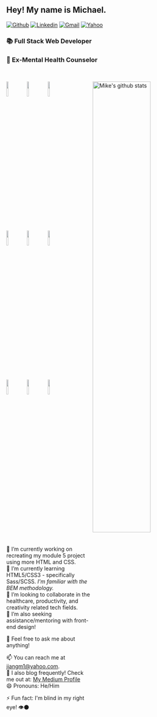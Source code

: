 ## Hey! My name is Michael. 
[![Github](https://img.shields.io/badge/-Github-000?style=flat&logo=Github&logoColor=white)](https://github.com/jiangmichael1)
[![Linkedin](https://img.shields.io/badge/-LinkedIn-blue?style=flat&logo=Linkedin&logoColor=white)](https://www.linkedin.com/in/jiangmichael1/)
[![Gmail](https://img.shields.io/badge/-Gmail-c14438?style=flat&logo=Gmail&logoColor=white)](mailto:jiangmichael1@gmail.com)
[![Yahoo](https://img.shields.io/badge/-Yahoo-6001d2)](mailto:jiangm1@yahoo.com)
### 📚 Full Stack Web Developer 
### 🍵 Ex-Mental Health Counselor
<br />

<p>
  <a href="https://github.com/jiangmichael1">
    <img width="55%" align="right" alt="Mike's github stats" src="https://github-readme-stats.vercel.app/api?username=jiangmichael1&show_icons=true&hide_border=true" />
  </a>
  
  <!-- Your languages and tools. Be careful with the alignment. 
  You can use this sites to get logos: https://www.vectorlogo.zone or https://simpleicons.org/
  -->
  <code><img width="10%" src="https://www.vectorlogo.zone/logos/ruby-lang/ruby-lang-ar21.svg"></code>
  <code><img width="10%" src="https://www.vectorlogo.zone/logos/javascript/javascript-ar21.svg"></code>
  <code><img width="10%" src="https://www.vectorlogo.zone/logos/reactjs/reactjs-ar21.svg"></code>
  <br />
  <code><img width="10%" src="https://www.vectorlogo.zone/logos/python/python-ar21.svg"></code>
  <code><img width="10%" src="https://www.vectorlogo.zone/logos/sass-lang/sass-lang-ar21.svg"></code>
  <code><img width="10%" src="https://www.vectorlogo.zone/logos/w3_html5/w3_html5-ar21.svg"></code>
  <br />
  <code><img width="10%" src="https://www.vectorlogo.zone/logos/postgresql/postgresql-ar21.svg"></code>
  <code><img width="10%" src="https://www.vectorlogo.zone/logos/github/github-ar21.svg"></code>
  <code><img width="10%" src="https://www.vectorlogo.zone/logos/visualstudio_code/visualstudio_code-ar21.svg"></code>
</p>
<br />

🔭 I’m currently working on recreating my module 5 project using more HTML and CSS.</br>
🌱 I’m currently learning HTML5/CSS3 - specifically Sass/SCSS. <i>I'm familiar with the BEM methodology.</i> </br>
👯 I’m looking to collaborate in the healthcare, productivity, and creativity related tech fields. </br>
🤔 I’m also seeking assistance/mentoring with front-end design!</br>

💬 Feel free to ask me about anything! </br>

📫 You can reach me at jiangm1@yahoo.com. </br>
📝 I also blog frequently! Check me out at: <a href="https://medium.com/@jiams" target="_blank">My Medium Profile</a> </br>
😄 Pronouns: He/Him

⚡ Fun fact: I'm blind in my right eye! 👁️⚫

<!--
**jiangmichael1/jiangmichael1** is a ✨ _special_ ✨ repository because its `README.md` (this file) appears on your GitHub profile.



-->
